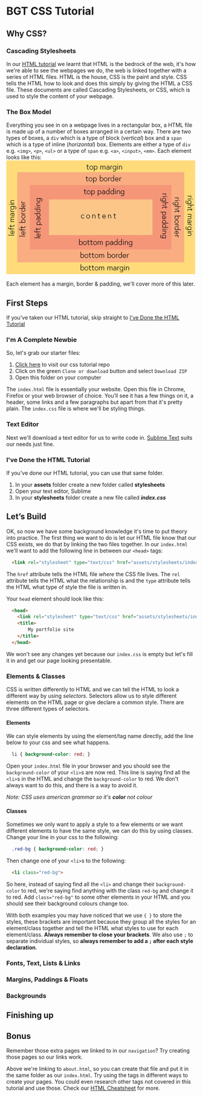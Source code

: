 # BGT CSS Tutorial

## Why CSS?

### Cascading Stylesheets
In our [HTML tutorial](https://github.com/blackgirltech/html_tutorial) we learnt that HTML is the bedrock of the web, it's how we're able to see the webpages we do, the web is linked together with a series of HTML files. HTML is the house, CSS is the paint and style. CSS tells the HTML how to look and does this simply by giving the HTML a CSS file.
These documents are called Cascading Stylesheets, or CSS, which is used to style the content of your webpage.

### The Box Model
Everything you see in on a webpage lives in a rectangular box, a HTML file is made up of a number of boxes arranged in a certain way. There are two types of boxes, a `div` which is a type of block (_vertical_) box and a `span` which is a type of inline (_horizontal_) box. Elements are either a type of `div` e.g. `<img>`, `<p>`, `<ul>` or a type of `span` e.g. `<a>`, `<input>`, `<em>`. Each element looks like this:
![The box model](/assets/img/box_model.jpg)

Each element has a margin, border & padding, we'll cover more of this later.

## First Steps
If you've taken our HTML tutorial, skip straight to [I've Done the HTML Tutorial](#i've-done-the-html-tutorial)

### I'm A Complete Newbie
So, let's grab our starter files:

1. [Click here](https://github.com/blackgirltech/css_tutorial) to visit our css tutorial repo
2. Click on the green `Clone or download` button and select `Download ZIP`
3. Open this folder on your computer

The `index.html` file is essentially your website. Open this file in Chrome, Firefox or your web browser of choice. You’ll see it has a few things on it, a header, some links and a few paragraphs but apart from that it's pretty plain. The `index.css` file is where we'll be styling things.

### Text Editor

Next we'll download a text editor for us to write code in. [Sublime Text](https://www.sublimetext.com/2) suits our needs just fine.

### I've Done the HTML Tutorial

If you've done our HTML tutorial, you can use that same folder.
1. In your __assets__ folder create a new folder called __stylesheets__
2. Open your text editor, Sublime
2. In your __stylesheets__ folder create a new file called **_index.css_**

## Let’s Build
OK, so now we have some background knowledge it's time to put theory into practice. The first thing we want to do is let our HTML file know that our CSS exists, we do that by linking the two files together.
In our `index.html` we'll want to add the following line in between our `<head>` tags:

```html
  <link rel="stylesheet" type="text/css" href="assets/stylesheets/index.css">
```
The `href` attribute tells the HTML file _where_ the CSS file lives. The `rel` attribute tells the HTML what the relationship is and the `type` attribute tells the HTML what type of style the file is written in.

Your `head` element should look like this:
```html
  <head>
    <link rel="stylesheet" type="text/css" href="assets/stylesheets/index.css">
    <title>
        My portfolio site
    </title>
  </head>
```
We won't see any changes yet because our `index.css` is empty but let's fill it in and get our page looking presentable.

### Elements & Classes

CSS is written differently to HTML and we can tell the HTML to look a different way by using _selectors_. Selectors allow us to style different elements on the HTML page or give declare a common style. There are three different types of selectors.

#### Elements
We can style elements by using the element/tag name directly, add the line below to your css and see what happens.

```css
  li { background-color: red; }
```
Open your `index.html` file in your browser and you should see the `background-color` of your `<li>`s are now red. This line is saying find all the `<li>`s in the HTML and change the `background-color` to red. We don't always want to do this, and there is a way to avoid it.

_Note: CSS uses american grammar so it's **color** not colour_

#### Classes
Sometimes we only want to apply a style to a few elements or we want different elements to have the same style, we can do this by using classes. Change your line in your css to the following:

```css
  .red-bg { background-color: red; }
```
Then change one of your `<li>`s to the following:
```html
  <li class="red-bg">
```
So here, instead of saying find all the `<li>` and change their `background-color` to red, we're saying find anything with the class `red-bg` and change it to red. Add `class="red-bg"` to some other elements in your HTML and you should see their background colours change too.

With both examples you may have noticed that we use `{ }` to store the styles, these brackets are important because they group all the styles for an element/class together and tell the HTML what styles to use for each element/class. **Always remember to close your brackets**. We also use `;` to separate individual styles, so **always remember to add a `;` after each style declaration**.

### Fonts, Text, Lists & Links

### Margins, Paddings & Floats

### Backgrounds

## Finishing up


## Bonus
Remember those extra pages we linked to in our `navigation`? Try creating those pages so our links work.

Above we're linking to `about.html`, so you can create that file and put it in the same folder as our `index.html`. Try using the tags in different ways to create your pages. You could even research other tags not covered in this tutorial and use those. Check our [HTML Cheatsheet](https://github.com/blackgirltech/cheatsheets/blob/master/html-cheat-sheet.md) for more.
